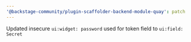 ```yaml
---
'@backstage-community/plugin-scaffolder-backend-module-quay': patch
---
```


Updated insecure `ui:widget: password` used for token field to `ui:field: Secret`
